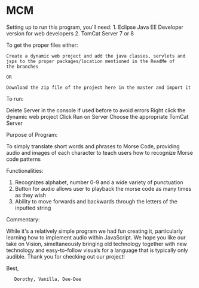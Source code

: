# MCM
Setting up to run this program, you'll need:
    1.  Eclipse Java EE Developer version for web developers
    2.  TomCat Server 7 or 8
    
To get the proper files either:

    Create a dynamic web project and add the java classes, servlets and jsps to the proper packages/location mentioned in the ReadMe of     the branches 
    
    OR 
    
    Download the zip file of the project here in the master and import it
    
To run:

  Delete Server in the console if used before to avoid errors
  Right click the dynamic web project
  Click Run on Server
  Choose the appropriate TomCat Server
  
Purpose of Program:

  To simply translate short words and phrases to Morse Code, providing audio and images of each character to teach users how to recognize Morse code patterns
  
Functionalities:
  1. Recognizes alphabet, number 0-9 and a wide variety of punctuation
  2. Button for audio allows user to playback the morse code as many times as they wish
  3. Ability to move forwards and backwards through the letters of the inputted string
  
Commentary: 

   While it's a relatively simple program we had fun creating it, particularly learning how to implement audio within JavaScript. We hope    you like our take on Vision, simeltaneously bringing old technology together with new technology and easy-to-follow visuals for a          language that is typically only audible. Thank you for checking out our project!
  
  Best, 
  
       Dorothy, Vanilla, Dee-Dee
  
  
